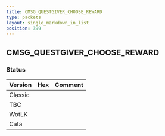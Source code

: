 ```yaml
---
title: CMSG_QUESTGIVER_CHOOSE_REWARD
type: packets
layout: single_markdown_in_list
position: 399
---
```


## CMSG_QUESTGIVER_CHOOSE_REWARD

### Status

Version | Hex | Comment
---------- | ---------- | ---------- 
Classic |  |  
TBC |  |  
WotLK |  |  
Cata |  |  
